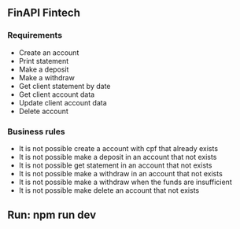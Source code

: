 ## FinAPI Fintech

### Requirements

* Create an account
* Print statement
* Make a deposit
* Make a withdraw
* Get client statement by date
* Get client account data
* Update client account data
* Delete account

### Business rules

* It is not possible create a account with cpf that already exists
* It is not possible make a deposit in an account that not exists
* It is not possible get statement in an account that not exists
* It is not possible make a withdraw in an account that not exists
* It is not possible make a withdraw when the funds are insufficient
* It is not possible make delete an account that not exists

## Run: npm run dev